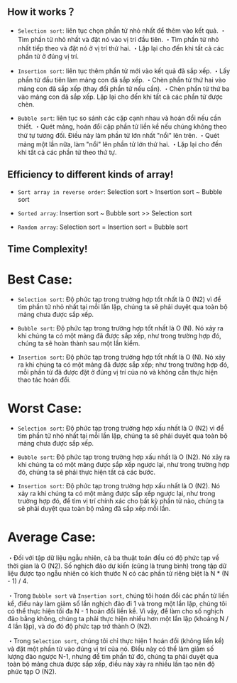 ## How it works？
- `Selection sort`: liên tục chọn phần tử nhỏ nhất để thêm vào kết quả.
・Tìm phần tử nhỏ nhất và đặt nó vào vị trí đầu tiên.
・Tìm phần tử nhỏ nhất tiếp theo và đặt nó ở vị trí thứ hai.
・Lặp lại cho đến khi tất cả các phần tử ở đúng vị trí.

- `Insertion sort`: liên tục thêm phần tử mới vào kết quả đã sắp xếp.
・Lấy phần tử đầu tiên làm mảng con đã sắp xếp.
・Chèn phần tử thứ hai vào mảng con đã sắp xếp (thay đổi phần tử nếu cần).
・Chèn phần tử thứ ba vào mảng con đã sắp xếp.
Lặp lại cho đến khi tất cả các phần tử được chèn.

- `Bubble sort`: liên tục so sánh các cặp cạnh nhau và hoán đổi nếu cần thiết.
・Quét mảng, hoán đổi cặp phần tử liền kề nếu chúng không theo thứ tự tương đối. Điều này làm phần tử lớn nhất "nổi" lên trên.
・Quét mảng một lần nữa, làm "nổi" lên phần tử lớn thứ hai.
・Lặp lại cho đến khi tất cả các phần tử theo thứ tự.

## Efficiency to different kinds of array!

- `Sort array in reverse order`: Selection sort > Insertion sort ~ Bubble sort

- `Sorted array`: Insertion sort ~ Bubble sort >> Selection sort

- `Random array`: Selection sort = Insertion sort = Bubble sort

## Time Complexity!

# Best Case:
- `Selection sort`: Độ phức tạp trong trường hợp tốt nhất là O (N2) vì để tìm phần tử nhỏ nhất tại mỗi lần lặp, chúng ta sẽ phải duyệt qua toàn bộ mảng chưa được sắp xếp.

- `Bubble sort`: Độ phức tạp trong trường hợp tốt nhất là O (N). Nó xảy ra khi chúng ta có một mảng đã được sắp xếp, như trong trường hợp đó, chúng ta sẽ hoàn thành sau một lần kiểm.

- `Insertion sort`: Độ phức tạp trong trường hợp tốt nhất là O (N). Nó xảy ra khi chúng ta có một mảng đã được sắp xếp; như trong trường hợp đó, mỗi phần tử đã được đặt ở đúng vị trí của nó và không cần thực hiện thao tác hoán đổi.

# Worst Case:
- `Selection sort`: Độ phức tạp trong trường hợp xấu nhất là O (N2) vì để tìm phần tử nhỏ nhất tại mỗi lần lặp, chúng ta sẽ phải duyệt qua toàn bộ mảng chưa được sắp xếp.

- `Bubble sort`: Độ phức tạp trong trường hợp xấu nhất là O (N2). Nó xảy ra khi chúng ta có một mảng được sắp xếp ngược lại, như trong trường hợp đó, chúng ta sẽ phải thực hiện tất cả các bước.

- `Insertion sort`: Độ phức tạp trong trường hợp xấu nhất là O (N2). Nó xảy ra khi chúng ta có một mảng được sắp xếp ngược lại, như trong trường hợp đó, để tìm vị trí chính xác cho bất kỳ phần tử nào, chúng ta sẽ phải duyệt qua toàn bộ mảng đã sắp xếp mỗi lần.

# Average Case:
・Đối với tập dữ liệu ngẫu nhiên, cả ba thuật toán đều có độ phức tạp về thời gian là O (N2). Số nghịch đảo dự kiến ​​(cũng là trung bình) trong tập dữ liệu được tạo ngẫu nhiên có kích thước N có các phần tử riêng biệt là N * (N - 1) / 4.

・Trong `Bubble sort` và `Insertion sort`, chúng tôi hoán đổi các phần tử liền kề, điều này làm giảm số lần nghịch đảo đi 1 và trong một lần lặp, chúng tôi có thể thực hiện tối đa N - 1 hoán đổi liền kề. Vì vậy, để làm cho số nghịch đảo bằng không, chúng ta phải thực hiện nhiều hơn một lần lặp (khoảng N / 4 lần lặp), và do đó độ phức tạp trở thành O (N2).

・Trong `Selection sort`, chúng tôi chỉ thực hiện 1 hoán đổi (không liền kề) và đặt một phần tử vào đúng vị trí của nó. Điều này có thể làm giảm số lượng đảo ngược N-1, nhưng để tìm phần tử đó, chúng ta phải duyệt qua toàn bộ mảng chưa được sắp xếp, điều này xảy ra nhiều lần tạo nên độ phức tạp O (N2).
